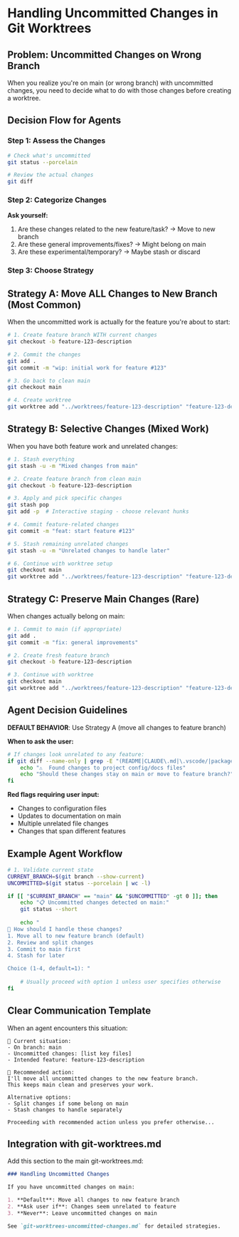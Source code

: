 # Handling Uncommitted Changes in Git Worktrees

## Problem: Uncommitted Changes on Wrong Branch

When you realize you're on main (or wrong branch) with uncommitted changes, you need to decide what to do with those changes before creating a worktree.

## Decision Flow for Agents

### Step 1: Assess the Changes

```bash
# Check what's uncommitted
git status --porcelain

# Review the actual changes
git diff
```

### Step 2: Categorize Changes

**Ask yourself:**
1. Are these changes related to the new feature/task? → Move to new branch
2. Are these general improvements/fixes? → Might belong on main
3. Are these experimental/temporary? → Maybe stash or discard

### Step 3: Choose Strategy

## Strategy A: Move ALL Changes to New Branch (Most Common)

When the uncommitted work is actually for the feature you're about to start:

```bash
# 1. Create feature branch WITH current changes
git checkout -b feature-123-description

# 2. Commit the changes
git add .
git commit -m "wip: initial work for feature #123"

# 3. Go back to clean main
git checkout main

# 4. Create worktree
git worktree add "../worktrees/feature-123-description" "feature-123-description"
```

## Strategy B: Selective Changes (Mixed Work)

When you have both feature work and unrelated changes:

```bash
# 1. Stash everything
git stash -u -m "Mixed changes from main"

# 2. Create feature branch from clean main
git checkout -b feature-123-description

# 3. Apply and pick specific changes
git stash pop
git add -p  # Interactive staging - choose relevant hunks

# 4. Commit feature-related changes
git commit -m "feat: start feature #123"

# 5. Stash remaining unrelated changes
git stash -u -m "Unrelated changes to handle later"

# 6. Continue with worktree setup
git checkout main
git worktree add "../worktrees/feature-123-description" "feature-123-description"
```

## Strategy C: Preserve Main Changes (Rare)

When changes actually belong on main:

```bash
# 1. Commit to main (if appropriate)
git add .
git commit -m "fix: general improvements"

# 2. Create fresh feature branch
git checkout -b feature-123-description

# 3. Continue with worktree
git checkout main
git worktree add "../worktrees/feature-123-description" "feature-123-description"
```

## Agent Decision Guidelines

**DEFAULT BEHAVIOR**: Use Strategy A (move all changes to feature branch)

**When to ask the user:**
```bash
# If changes look unrelated to any feature:
if git diff --name-only | grep -E "(README|CLAUDE\.md|\.vscode/|package\.json)"; then
    echo "⚠️  Found changes to project config/docs files"
    echo "Should these changes stay on main or move to feature branch?"
fi
```

**Red flags requiring user input:**
- Changes to configuration files
- Updates to documentation on main
- Multiple unrelated file changes
- Changes that span different features

## Example Agent Workflow

```bash
# 1. Validate current state
CURRENT_BRANCH=$(git branch --show-current)
UNCOMMITTED=$(git status --porcelain | wc -l)

if [[ "$CURRENT_BRANCH" == "main" && "$UNCOMMITTED" -gt 0 ]]; then
    echo "📋 Uncommitted changes detected on main:"
    git status --short
    
    echo "
🤔 How should I handle these changes?
1. Move all to new feature branch (default)
2. Review and split changes
3. Commit to main first
4. Stash for later

Choice (1-4, default=1): "
    
    # Usually proceed with option 1 unless user specifies otherwise
fi
```

## Clear Communication Template

When an agent encounters this situation:

```
📍 Current situation:
- On branch: main
- Uncommitted changes: [list key files]
- Intended feature: feature-123-description

🎯 Recommended action:
I'll move all uncommitted changes to the new feature branch.
This keeps main clean and preserves your work.

Alternative options:
- Split changes if some belong on main
- Stash changes to handle separately

Proceeding with recommended action unless you prefer otherwise...
```

## Integration with git-worktrees.md

Add this section to the main git-worktrees.md:

```markdown
### Handling Uncommitted Changes

If you have uncommitted changes on main:

1. **Default**: Move all changes to new feature branch
2. **Ask user if**: Changes seem unrelated to feature
3. **Never**: Leave uncommitted changes on main

See `git-worktrees-uncommitted-changes.md` for detailed strategies.
```